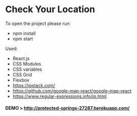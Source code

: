 # Check Your Location

To open the project please run:

* npm install
* npm start

Used:

* React.js
* CSS Modules
* CSS variables
* CSS Grid
* Flexbox
* https://ipstack.com/
* https://github.com/google-map-react/google-map-react
* https://www.regular-expressions.info/ip.html

#### DEMO > http://protected-springs-27287.herokuapp.com/
